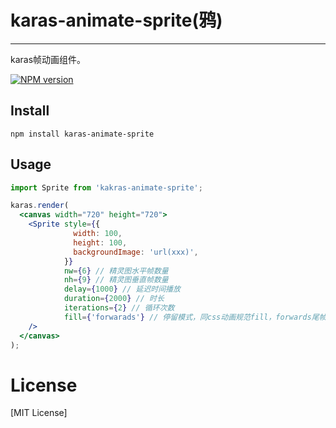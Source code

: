 # karas-animate-sprite(鸦)

---
karas帧动画组件。

[![NPM version](https://img.shields.io/npm/v/karas-animate-sprite.svg)](https://npmjs.org/package/karas-animate-sprite)

## Install
```
npm install karas-animate-sprite
```

## Usage

```jsx
import Sprite from 'kakras-animate-sprite';

karas.render(
  <canvas width="720" height="720">
    <Sprite style={{
              width: 100,
              height: 100,
              backgroundImage: 'url(xxx)',
            }}
            nw={6} // 精灵图水平帧数量
            nh={9} // 精灵图垂直帧数量
            delay={1000} // 延迟时间播放
            duration={2000} // 时长
            iterations={2} // 循环次数
            fill={'forwarads'} // 停留模式，同css动画规范fill，forwards尾帧
    />
  </canvas>
);
```

# License
[MIT License]
